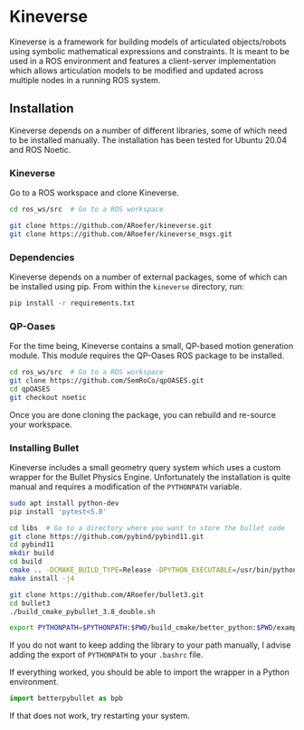 Kineverse
=========

Kineverse is a framework for building models of articulated objects/robots using symbolic mathematical expressions and constraints. 
It is meant to be used in a ROS environment and features a client-server implementation which allows articulation models to be modified and updated across multiple nodes in a running ROS system.


Installation
------------
Kineverse depends on a number of different libraries, some of which need to be installed manually. The installation has been tested for Ubuntu 20.04 and ROS Noetic.

### Kineverse
Go to a ROS workspace and clone Kineverse.

```bash
cd ros_ws/src  # Go to a ROS workspace

git clone https://github.com/ARoefer/kineverse.git
git clone https://github.com/ARoefer/kineverse_msgs.git
```

### Dependencies
Kineverse depends on a number of external packages, some of which can be installed using pip. From within the `kineverse` directory, run:

```bash
pip install -r requirements.txt
```


### QP-Oases
For the time being, Kineverse contains a small, QP-based motion generation module. This module requires the QP-Oases ROS package to be installed. 

```bash
cd ros_ws/src  # Go to a ROS workspace
git clone https://github.com/SemRoCo/qpOASES.git
cd qpOASES
git checkout noetic
```

Once you are done cloning the package, you can rebuild and re-source your workspace. 

### Installing Bullet
Kineverse includes a small geometry query system which uses a custom wrapper for the Bullet Physics Engine. Unfortunately the installation is quite manual and requires a modification of the `PYTHONPATH` variable.

```bash
sudo apt install python-dev 
pip install 'pytest<5.0'

cd libs  # Go to a directory where you want to store the bullet code
git clone https://github.com/pybind/pybind11.git
cd pybind11
mkdir build
cd build 
cmake .. -DCMAKE_BUILD_TYPE=Release -DPYTHON_EXECUTABLE=/usr/bin/python2.7
make install -j4

git clone https://github.com/ARoefer/bullet3.git
cd bullet3
./build_cmake_pybullet_3.8_double.sh

export PYTHONPATH=$PYTHONPATH:$PWD/build_cmake/better_python:$PWD/examples/pybullet  # Extend the python path
```

If you do not want to keep adding the library to your path manually, I advise adding the export of `PYTHONPATH` to your `.bashrc` file.

If everything worked, you should be able to import the wrapper in a Python environment. 

```python
import betterpybullet as bpb
```

If that does not work, try restarting your system.

